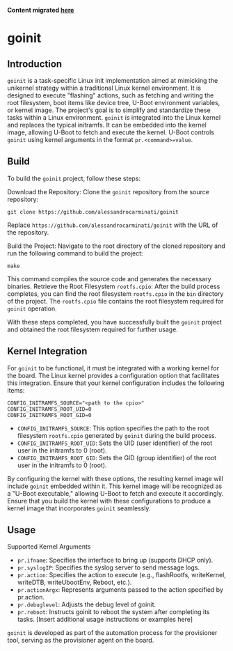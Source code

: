 **Content migrated [here](https://github.com/alessandrocarminati/provisioner)**
# goinit
## Introduction
`goinit` is a task-specific Linux init implementation aimed at mimicking the unikernel strategy within a traditional Linux kernel environment. 
It is designed to execute "flashing" actions, such as fetching and writing the root filesystem, boot items like device tree, U-Boot environment variables, or kernel image. 
The project's goal is to simplify and standardize these tasks within a Linux environment.
`goinit` is integrated into the Linux kernel and replaces the typical initramfs. 
It can be embedded into the kernel image, allowing U-Boot to fetch and execute the kernel. 
U-Boot controls `goinit` using kernel arguments in the format `pr.<command>=value`.

## Build
To build the `goinit` project, follow these steps:

Download the Repository: Clone the `goinit` repository from the source repository:

```
git clone https://github.com/alessandrocarminati/goinit
```
Replace `https://github.com/alessandrocarminati/goinit` with the URL of the repository.

Build the Project: Navigate to the root directory of the cloned repository and run the following command to build the project:

```
make
```

This command compiles the source code and generates the necessary binaries.
Retrieve the Root Filesystem `rootfs.cpio`: After the build process completes, you can find the root filesystem `rootfs.cpio` in the `bin` directory of the project.
The `rootfs.cpio` file contains the root filesystem required for `goinit` operation.

With these steps completed, you have successfully built the `goinit` project and obtained the root filesystem required for further usage.

## Kernel Integration
For `goinit` to be functional, it must be integrated with a working kernel for the board. 
The Linux kernel provides a configuration option that facilitates this integration. 
Ensure that your kernel configuration includes the following items:

```
CONFIG_INITRAMFS_SOURCE="<path to the cpio>"
CONFIG_INITRAMFS_ROOT_UID=0
CONFIG_INITRAMFS_ROOT_GID=0
```
* `CONFIG_INITRAMFS_SOURCE`: This option specifies the path to the root filesystem `rootfs.cpio` generated by `goinit` during the build process.
* `CONFIG_INITRAMFS_ROOT_UID`: Sets the UID (user identifier) of the root user in the initramfs to 0 (root).
* `CONFIG_INITRAMFS_ROOT_GID`: Sets the GID (group identifier) of the root user in the initramfs to 0 (root).

By configuring the kernel with these options, the resulting kernel image will include `goinit` embedded within it. 
This kernel image will be recognized as a "U-Boot executable," allowing U-Boot to fetch and execute it accordingly.
Ensure that you build the kernel with these configurations to produce a kernel image that incorporates `goinit` seamlessly.

## Usage
Supported Kernel Arguments
* `pr.ifname`: Specifies the interface to bring up (supports DHCP only).
* `pr.syslogIP`: Specifies the syslog server to send message logs.
* `pr.action`: Specifies the action to execute (e.g., flashRootfs, writeKernel, writeDTB, writeUbootEnv, Reboot, etc.).
* `pr.actionArgx`: Represents arguments passed to the action specified by pr.action.
* `pr.debuglevel`: Adjusts the debug level of goinit.
* `pr.reboot`: Instructs goinit to reboot the system after completing its tasks.
[Insert additional usage instructions or examples here]

`goinit` is developed as part of the automation process for the provisioner tool, serving as the provisioner agent on the board.
